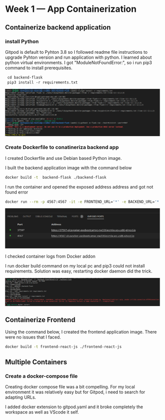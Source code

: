 # Week 1 — App Containerization

## Containerize backend application

### install Python

Gitpod is default to Pyhton 3.8 so I followed readme file instructions to upgrade Pyhton version and run application with python. 
I learned about python virtual environments.
I got "ModuleNotFoundError:", so i run pip3 command to install prerequisites.

```
 cd backend-flask
 pip3 install -r requirements.txt
```

 ![pip command](assets/w1-pip-command.png)

### Create Dockerfile to conatineriza backend app

I created Dockerfile and use Debian based Python image.

I built the backend application image with the command below

```sh
docker build -t  backend-flask ./backend-flask
```

I run the container and opened the exposed address address and got not found error

```sh
docker run --rm -p 4567:4567 -it -e FRONTEND_URL='*' -e BACKEND_URL='*' backend-flask
```

![backend address](assets/w1-run-backend-container.png)

I checked container logs from Docker addon

I run docker build command on my local pc and pip3 could not install requirements. Solution was easy, restarting docker daemon did the trick.

![local pip error](assets/w1-local-build-error.png)

## Containerize Frontend

Using the command below, I created the frontend application image. There were no issues that I faced.

```sh
docker build -t frontend-react-js ./frontend-react-js
```

## Multiple Containers

### Create a docker-compose file

Creating docker compose file was a bit compelling. For my local environment it was relatively easy but for Gitpod, i need to search for adapting URLs.

I added docker extension to gitpod.yaml and it broke completely the workspace as well as VScode it self.

